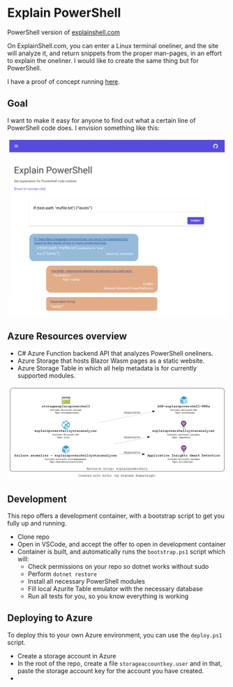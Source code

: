 # Explain PowerShell

PowerShell version of [explainshell.com](explainshell.com)

On ExplainShell.com, you can enter a Linux terminal oneliner, and the site will analyze it, and return snippets from the proper man-pages, in an effort to explain the oneliner. 
I would like to create the same thing but for PowerShell. 

I have a proof of concept running [here](https://storageexplainpowershell.z6.web.core.windows.net/).

## Goal

I want to make it easy for anyone to find out what a certain line of PowerShell code does.
I envision something like this:

![mock](./Mockup.png)

## Azure Resources overview

* C# Azure Function backend API that analyzes PowerShell oneliners.
* Azure Storage that hosts Blazor Wasm pages as a static website.
* Azure Storage Table in which all help metadata is for currently supported modules.

![azure resources](./AzViz.png)

## Development

This repo offers a development container, with a bootstrap script to get you fully up and running.
- Clone repo
- Open in VSCode, and accept the offer to open in development container
- Container is built, and automatically runs the `bootstrap.ps1` script which will:
    - Check permissions on your repo so dotnet works without sudo
    - Perform `dotnet restore`
    - Install all necessary PowerShell modules
    - Fill local Azurite Table emulator with the necessary database
    - Run all tests for you, so you know everything is working

## Deploying to Azure

To deploy this to your own Azure environment, you can use the `deploy.ps1` script.
- Create a storage account in Azure
- In the root of the repo, create a file `storageaccountkey.user` and in that, paste the storage account key for the account you have created.
- 